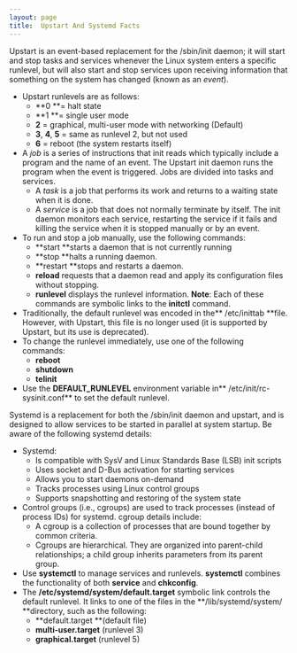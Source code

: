 ```yaml
---
layout: page
title:  Upstart And Systemd Facts
---
```


Upstart is an event-based replacement for the /sbin/init daemon; it will start
and stop tasks and services whenever the Linux system enters a specific
runlevel, but will also start and stop services upon receiving information
that something on the system has changed (known as an _event_).

  * Upstart runlevels are as follows:
    * **0 **= halt state
    * **1 **= single user mode
    * **2** = graphical, multi-user mode with networking (Default)
    * **3**, **4**, **5** = same as runlevel 2, but not used
    * **6** = reboot (the system restarts itself)
  * A _job_ is a series of instructions that init reads which typically include a program and the name of an event. The Upstart init daemon runs the program when the event is triggered. Jobs are divided into tasks and services.
    * A _task_ is a job that performs its work and returns to a waiting state when it is done.
    * A _service_ is a job that does not normally terminate by itself. The init daemon monitors each service, restarting the service if it fails and killing the service when it is stopped manually or by an event.
  * To run and stop a job manually, use the following commands: 
    * **start **starts a daemon that is not currently running
    * **stop **halts a running daemon.
    * **restart **stops and restarts a daemon.
    * **reload** requests that a daemon read and apply its configuration files without stopping.
    * **runlevel** displays the runlevel information. 
**Note**: Each of these commands are symbolic links to the **initctl** command. 
  * Traditionally, the default runlevel was encoded in the** /etc/inittab **file. However, with Upstart, this file is no longer used (it is supported by Upstart, but its use is deprecated).
  * To change the runlevel immediately, use one of the following commands:
    * **reboot**
    * **shutdown**
    * **telinit**
  * Use the **DEFAULT_RUNLEVEL** environment variable in** /etc/init/rc-sysinit.conf** to set the default runlevel.

Systemd is a replacement for both the /sbin/init daemon and upstart, and is
designed to allow services to be started in parallel at system startup. Be
aware of the following systemd details:

  * Systemd:
    * Is compatible with SysV and Linux Standards Base (LSB) init scripts
    * Uses socket and D-Bus activation for starting services
    * Allows you to start daemons on-demand
    * Tracks processes using Linux control groups
    * Supports snapshotting and restoring of the system state
  * Control groups (i.e., cgroups) are used to track processes (instead of process IDs) for systemd. cgroup details include:
    * A cgroup is a collection of processes that are bound together by common criteria. 
    * Cgroups are hierarchical. They are organized into parent-child relationships; a child group inherits parameters from its parent group. 
  * Use **systemctl** to manage services and runlevels. **systemctl** combines the functionality of both **service** and **chkconfig**.
  * The **/etc/systemd/system/default.target** symbolic link controls the default runlevel. It links to one of the files in the **/lib/systemd/system/ **directory, such as the following:
    * **default.target **(default file)
    * **multi-user.target** (runlevel 3)
    * **graphical.target** (runlevel 5)

